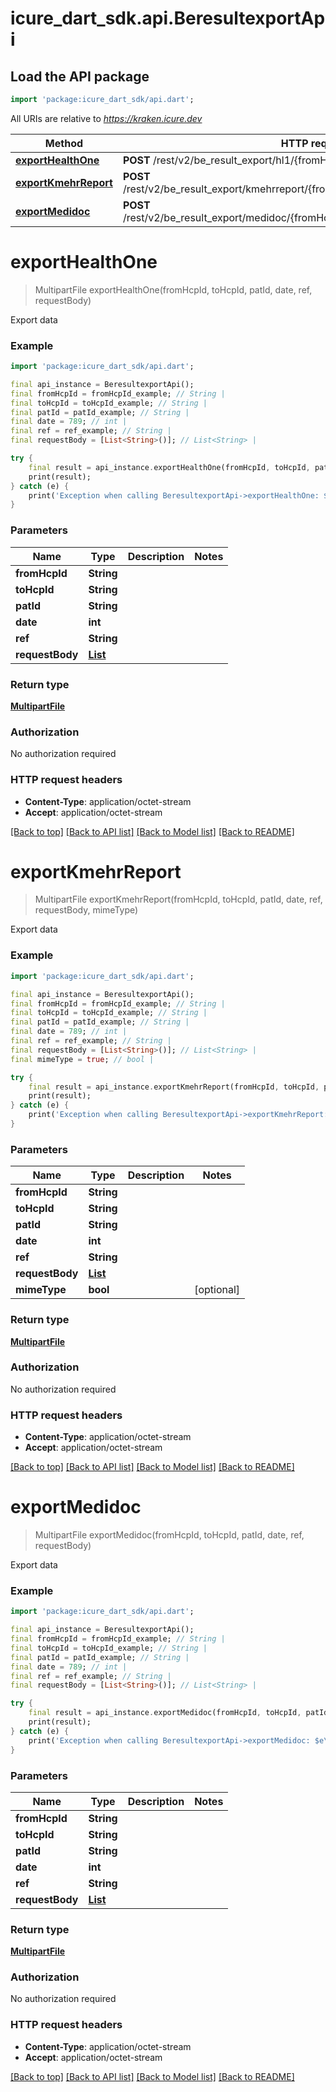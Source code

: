 # icure_dart_sdk.api.BeresultexportApi

## Load the API package
```dart
import 'package:icure_dart_sdk/api.dart';
```

All URIs are relative to *https://kraken.icure.dev*

Method | HTTP request | Description
------------- | ------------- | -------------
[**exportHealthOne**](BeresultexportApi.md#exporthealthone) | **POST** /rest/v2/be_result_export/hl1/{fromHcpId}/{toHcpId}/{patId}/{date}/{ref} | Export data
[**exportKmehrReport**](BeresultexportApi.md#exportkmehrreport) | **POST** /rest/v2/be_result_export/kmehrreport/{fromHcpId}/{toHcpId}/{patId}/{date}/{ref} | Export data
[**exportMedidoc**](BeresultexportApi.md#exportmedidoc) | **POST** /rest/v2/be_result_export/medidoc/{fromHcpId}/{toHcpId}/{patId}/{date}/{ref} | Export data


# **exportHealthOne**
> MultipartFile exportHealthOne(fromHcpId, toHcpId, patId, date, ref, requestBody)

Export data

### Example
```dart
import 'package:icure_dart_sdk/api.dart';

final api_instance = BeresultexportApi();
final fromHcpId = fromHcpId_example; // String | 
final toHcpId = toHcpId_example; // String | 
final patId = patId_example; // String | 
final date = 789; // int | 
final ref = ref_example; // String | 
final requestBody = [List<String>()]; // List<String> | 

try {
    final result = api_instance.exportHealthOne(fromHcpId, toHcpId, patId, date, ref, requestBody);
    print(result);
} catch (e) {
    print('Exception when calling BeresultexportApi->exportHealthOne: $e\n');
}
```

### Parameters

Name | Type | Description  | Notes
------------- | ------------- | ------------- | -------------
 **fromHcpId** | **String**|  | 
 **toHcpId** | **String**|  | 
 **patId** | **String**|  | 
 **date** | **int**|  | 
 **ref** | **String**|  | 
 **requestBody** | [**List<String>**](String.md)|  | 

### Return type

[**MultipartFile**](MultipartFile.md)

### Authorization

No authorization required

### HTTP request headers

 - **Content-Type**: application/octet-stream
 - **Accept**: application/octet-stream

[[Back to top]](#) [[Back to API list]](../README.md#documentation-for-api-endpoints) [[Back to Model list]](../README.md#documentation-for-models) [[Back to README]](../README.md)

# **exportKmehrReport**
> MultipartFile exportKmehrReport(fromHcpId, toHcpId, patId, date, ref, requestBody, mimeType)

Export data

### Example
```dart
import 'package:icure_dart_sdk/api.dart';

final api_instance = BeresultexportApi();
final fromHcpId = fromHcpId_example; // String | 
final toHcpId = toHcpId_example; // String | 
final patId = patId_example; // String | 
final date = 789; // int | 
final ref = ref_example; // String | 
final requestBody = [List<String>()]; // List<String> | 
final mimeType = true; // bool | 

try {
    final result = api_instance.exportKmehrReport(fromHcpId, toHcpId, patId, date, ref, requestBody, mimeType);
    print(result);
} catch (e) {
    print('Exception when calling BeresultexportApi->exportKmehrReport: $e\n');
}
```

### Parameters

Name | Type | Description  | Notes
------------- | ------------- | ------------- | -------------
 **fromHcpId** | **String**|  | 
 **toHcpId** | **String**|  | 
 **patId** | **String**|  | 
 **date** | **int**|  | 
 **ref** | **String**|  | 
 **requestBody** | [**List<String>**](String.md)|  | 
 **mimeType** | **bool**|  | [optional] 

### Return type

[**MultipartFile**](MultipartFile.md)

### Authorization

No authorization required

### HTTP request headers

 - **Content-Type**: application/octet-stream
 - **Accept**: application/octet-stream

[[Back to top]](#) [[Back to API list]](../README.md#documentation-for-api-endpoints) [[Back to Model list]](../README.md#documentation-for-models) [[Back to README]](../README.md)

# **exportMedidoc**
> MultipartFile exportMedidoc(fromHcpId, toHcpId, patId, date, ref, requestBody)

Export data

### Example
```dart
import 'package:icure_dart_sdk/api.dart';

final api_instance = BeresultexportApi();
final fromHcpId = fromHcpId_example; // String | 
final toHcpId = toHcpId_example; // String | 
final patId = patId_example; // String | 
final date = 789; // int | 
final ref = ref_example; // String | 
final requestBody = [List<String>()]; // List<String> | 

try {
    final result = api_instance.exportMedidoc(fromHcpId, toHcpId, patId, date, ref, requestBody);
    print(result);
} catch (e) {
    print('Exception when calling BeresultexportApi->exportMedidoc: $e\n');
}
```

### Parameters

Name | Type | Description  | Notes
------------- | ------------- | ------------- | -------------
 **fromHcpId** | **String**|  | 
 **toHcpId** | **String**|  | 
 **patId** | **String**|  | 
 **date** | **int**|  | 
 **ref** | **String**|  | 
 **requestBody** | [**List<String>**](String.md)|  | 

### Return type

[**MultipartFile**](MultipartFile.md)

### Authorization

No authorization required

### HTTP request headers

 - **Content-Type**: application/octet-stream
 - **Accept**: application/octet-stream

[[Back to top]](#) [[Back to API list]](../README.md#documentation-for-api-endpoints) [[Back to Model list]](../README.md#documentation-for-models) [[Back to README]](../README.md)


